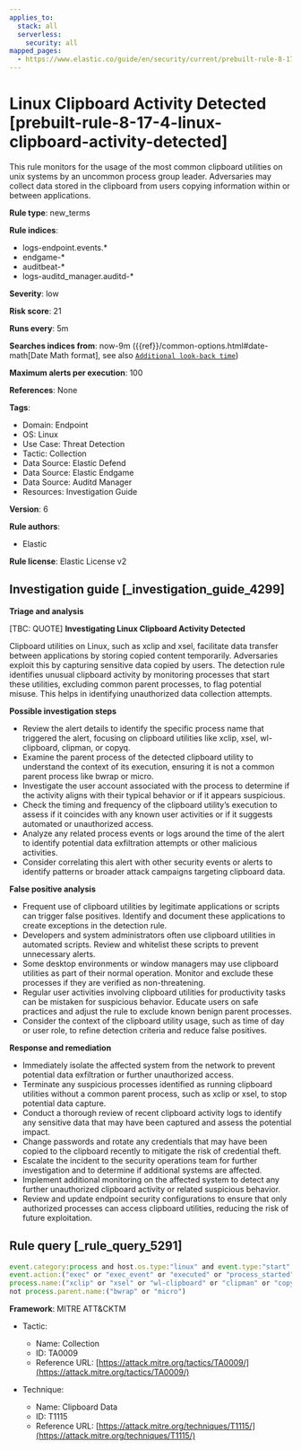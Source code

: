 ```yaml
---
applies_to:
  stack: all
  serverless:
    security: all
mapped_pages:
  - https://www.elastic.co/guide/en/security/current/prebuilt-rule-8-17-4-linux-clipboard-activity-detected.html
---
```


# Linux Clipboard Activity Detected [prebuilt-rule-8-17-4-linux-clipboard-activity-detected]

This rule monitors for the usage of the most common clipboard utilities on unix systems by an uncommon process group leader. Adversaries may collect data stored in the clipboard from users copying information within or between applications.

**Rule type**: new_terms

**Rule indices**:

* logs-endpoint.events.*
* endgame-*
* auditbeat-*
* logs-auditd_manager.auditd-*

**Severity**: low

**Risk score**: 21

**Runs every**: 5m

**Searches indices from**: now-9m ({{ref}}/common-options.html#date-math[Date Math format], see also [`Additional look-back time`](docs-content://solutions/security/detect-and-alert/create-detection-rule.md#rule-schedule))

**Maximum alerts per execution**: 100

**References**: None

**Tags**:

* Domain: Endpoint
* OS: Linux
* Use Case: Threat Detection
* Tactic: Collection
* Data Source: Elastic Defend
* Data Source: Elastic Endgame
* Data Source: Auditd Manager
* Resources: Investigation Guide

**Version**: 6

**Rule authors**:

* Elastic

**Rule license**: Elastic License v2

## Investigation guide [_investigation_guide_4299]

**Triage and analysis**

[TBC: QUOTE]
**Investigating Linux Clipboard Activity Detected**

Clipboard utilities on Linux, such as xclip and xsel, facilitate data transfer between applications by storing copied content temporarily. Adversaries exploit this by capturing sensitive data copied by users. The detection rule identifies unusual clipboard activity by monitoring processes that start these utilities, excluding common parent processes, to flag potential misuse. This helps in identifying unauthorized data collection attempts.

**Possible investigation steps**

* Review the alert details to identify the specific process name that triggered the alert, focusing on clipboard utilities like xclip, xsel, wl-clipboard, clipman, or copyq.
* Examine the parent process of the detected clipboard utility to understand the context of its execution, ensuring it is not a common parent process like bwrap or micro.
* Investigate the user account associated with the process to determine if the activity aligns with their typical behavior or if it appears suspicious.
* Check the timing and frequency of the clipboard utility’s execution to assess if it coincides with any known user activities or if it suggests automated or unauthorized access.
* Analyze any related process events or logs around the time of the alert to identify potential data exfiltration attempts or other malicious activities.
* Consider correlating this alert with other security events or alerts to identify patterns or broader attack campaigns targeting clipboard data.

**False positive analysis**

* Frequent use of clipboard utilities by legitimate applications or scripts can trigger false positives. Identify and document these applications to create exceptions in the detection rule.
* Developers and system administrators often use clipboard utilities in automated scripts. Review and whitelist these scripts to prevent unnecessary alerts.
* Some desktop environments or window managers may use clipboard utilities as part of their normal operation. Monitor and exclude these processes if they are verified as non-threatening.
* Regular user activities involving clipboard utilities for productivity tasks can be mistaken for suspicious behavior. Educate users on safe practices and adjust the rule to exclude known benign parent processes.
* Consider the context of the clipboard utility usage, such as time of day or user role, to refine detection criteria and reduce false positives.

**Response and remediation**

* Immediately isolate the affected system from the network to prevent potential data exfiltration or further unauthorized access.
* Terminate any suspicious processes identified as running clipboard utilities without a common parent process, such as xclip or xsel, to stop potential data capture.
* Conduct a thorough review of recent clipboard activity logs to identify any sensitive data that may have been captured and assess the potential impact.
* Change passwords and rotate any credentials that may have been copied to the clipboard recently to mitigate the risk of credential theft.
* Escalate the incident to the security operations team for further investigation and to determine if additional systems are affected.
* Implement additional monitoring on the affected system to detect any further unauthorized clipboard activity or related suspicious behavior.
* Review and update endpoint security configurations to ensure that only authorized processes can access clipboard utilities, reducing the risk of future exploitation.


## Rule query [_rule_query_5291]

```js
event.category:process and host.os.type:"linux" and event.type:"start" and
event.action:("exec" or "exec_event" or "executed" or "process_started") and
process.name:("xclip" or "xsel" or "wl-clipboard" or "clipman" or "copyq") and
not process.parent.name:("bwrap" or "micro")
```

**Framework**: MITRE ATT&CKTM

* Tactic:

    * Name: Collection
    * ID: TA0009
    * Reference URL: [https://attack.mitre.org/tactics/TA0009/](https://attack.mitre.org/tactics/TA0009/)

* Technique:

    * Name: Clipboard Data
    * ID: T1115
    * Reference URL: [https://attack.mitre.org/techniques/T1115/](https://attack.mitre.org/techniques/T1115/)



